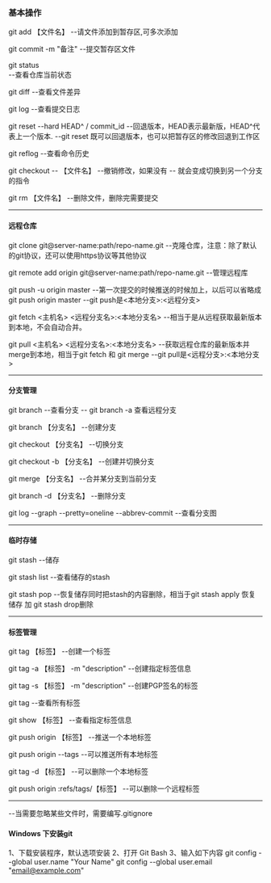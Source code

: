 ### ﻿基本操作

git add 【文件名】 
--请文件添加到暂存区,可多次添加

git commit -m  "备注" 
--提交暂存区文件

git status 	
--查看仓库当前状态

git diff
--查看文件差异

git log
--查看提交日志

git reset --hard HEAD^ / commit_id
--回退版本，HEAD表示最新版，HEAD^代表上一个版本. 
--git reset 既可以回退版本，也可以把暂存区的修改回退到工作区

git reflog
--查看命令历史

git checkout --  【文件名】
--撤销修改，如果没有 -- 就会变成切换到另一个分支的指令

git rm 【文件名】
--删除文件，删除完需要提交

------

#### 远程仓库

git clone git@server-name:path/repo-name.git
--克隆仓库，注意：除了默认的git协议，还可以使用https协议等其他协议

git remote add origin git@server-name:path/repo-name.git
--管理远程库

git push -u origin master
--第一次提交的时候推送的时候加上，以后可以省略成git push origin master
--git push是<本地分支>:<远程分支>



git fetch <主机名> <远程分支名>:<本地分支名>
--相当于是从远程获取最新版本到本地，不会自动合并。

git pull <主机名> <远程分支名>:<本地分支名>
--获取远程仓库的最新版本并merge到本地，相当于git fetch 和 git merge
--git pull是<远程分支>:<本地分支>



------

####  分支管理

git branch
--查看分支
-- git branch -a 查看远程分支

git branch 【分支名】
--创建分支

git checkout 【分支名】
--切换分支

git checkout -b 【分支名】
--创建并切换分支

git merge 【分支名】
--合并某分支到当前分支

git branch -d 【分支名】
--删除分支

git log --graph --pretty=oneline --abbrev-commit
--查看分支图

------



#### 临时存储

git stash
--储存

git stash list
--查看储存的stash

git stash pop
--恢复储存同时把stash的内容删除，相当于git stash apply 恢复储存 加 git stash drop删除

------



#### 标签管理

git tag  【标签】
--创建一个标签

git tag -a  【标签】  -m "description"
--创建指定标签信息

git tag -s 【标签】 -m "description"
--创建PGP签名的标签

git tag
--查看所有标签

git show 【标签】
--查看指定标签信息

git push origin 【标签】
--推送一个本地标签

git push origin --tags
--可以推送所有本地标签

git tag -d 【标签】
--可以删除一个本地标签

git push origin :refs/tags/【标签】
--可以删除一个远程标签

------

--当需要忽略某些文件时，需要编写.gitignore



#### Windows 下安装git

1、下载安装程序，默认选项安装
2、打开 Git Bash
3、输入如下内容
git config --global user.name "Your Name"
git config --global user.email "email@example.com"
